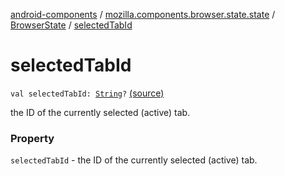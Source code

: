 [android-components](../../index.md) / [mozilla.components.browser.state.state](../index.md) / [BrowserState](index.md) / [selectedTabId](./selected-tab-id.md)

# selectedTabId

`val selectedTabId: `[`String`](https://kotlinlang.org/api/latest/jvm/stdlib/kotlin/-string/index.html)`?` [(source)](https://github.com/mozilla-mobile/android-components/blob/master/components/browser/state/src/main/java/mozilla/components/browser/state/state/BrowserState.kt#L25)

the ID of the currently selected (active) tab.

### Property

`selectedTabId` - the ID of the currently selected (active) tab.